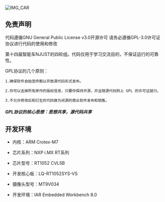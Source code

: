 ![IMG_CAR](https://raw.githubusercontent.com/He0L1w/HelloGit/master/%E5%9B%BE%E7%89%87/IMG_20190629_105139.jpg)





## 免责声明

代码遵循GNU General Public License v3.0开源许可
请务必遵循GPL-3.0许可证协议进行代码的使用和修改


第十四届智能车NJUST的四轮组。代码仅用于学习交流目的，不保证运行的可靠性。


GPL协议的几个原则：

	1.确保软件自始至终都以开放源代码形式发布。
	
	2.你可以去掉所有原作的版权信息，只要你保持开源，并且随源代码附上 GPL 的许可证就行。
	
	3.不允许修改后和衍生的代码做为闭源的商业软件发布和销售。

   #####   GPL协议的核心思想：思想共享，源代码共享
   


## 开发环境

- 内核：ARM Crotex-M7


- 芯片系列：NXP i.MX RT系列


- 芯片型号：RT1052 CVL5B


- 开发核心板：LQ-RT1052SYS-VS


- 摄像头型号：MT9V034


- 开发环境：IAR Embedded Workbench 8.0


